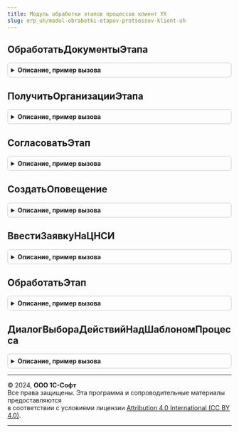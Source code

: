 ```yaml
---
title: Модуль обработки этапов процессов клиент УХ
slug: erp_uh/modul-obrabotki-etapov-protsessov-klient-uh
---
```



## ОбработатьДокументыЭтапа
<details style="margin: 1em 0; padding: 0.5em; border: 1px solid #ccc; border-radius: 6px;">

<summary style="font-weight: bold; cursor: pointer;">Описание, пример вызова</summary>

```bsl

Процедура ОбработатьДокументыЭтапа(СтруктураПараметров) Экспорт
```

Пример вызова
```bsl
МодульОбработкиЭтаповПроцессовКлиентУХ.ОбработатьДокументыЭтапа(СтруктураПараметров) 
```
</details>

## ПолучитьОрганизацииЭтапа
<details style="margin: 1em 0; padding: 0.5em; border: 1px solid #ccc; border-radius: 6px;">

<summary style="font-weight: bold; cursor: pointer;">Описание, пример вызова</summary>

```bsl

Функция ПолучитьОрганизацииЭтапа(ЭтапПроцесса) Экспорт
```

Пример вызова
```bsl
Результат = МодульОбработкиЭтаповПроцессовКлиентУХ.ПолучитьОрганизацииЭтапа(ЭтапПроцесса));
```
</details>

## СогласоватьЭтап
<details style="margin: 1em 0; padding: 0.5em; border: 1px solid #ccc; border-radius: 6px;">

<summary style="font-weight: bold; cursor: pointer;">Описание, пример вызова</summary>

```bsl

Процедура СогласоватьЭтап(СтруктураПараметров) Экспорт
```

Пример вызова
```bsl
МодульОбработкиЭтаповПроцессовКлиентУХ.СогласоватьЭтап(СтруктураПараметров) 
```
</details>

## СоздатьОповещение
<details style="margin: 1em 0; padding: 0.5em; border: 1px solid #ccc; border-radius: 6px;">

<summary style="font-weight: bold; cursor: pointer;">Описание, пример вызова</summary>

```bsl

Процедура СоздатьОповещение(СтруктураПараметров) Экспорт
```

Пример вызова
```bsl
МодульОбработкиЭтаповПроцессовКлиентУХ.СоздатьОповещение(СтруктураПараметров));
```
</details>

## ВвестиЗаявкуНаЦНСИ
<details style="margin: 1em 0; padding: 0.5em; border: 1px solid #ccc; border-radius: 6px;">

<summary style="font-weight: bold; cursor: pointer;">Описание, пример вызова</summary>

```bsl

Процедура ВвестиЗаявкуНаЦНСИ(СтруктураПараметров) Экспорт
```

Пример вызова
```bsl
МодульОбработкиЭтаповПроцессовКлиентУХ.ВвестиЗаявкуНаЦНСИ(СтруктураПараметров) 
```
</details>

## ОбработатьЭтап
<details style="margin: 1em 0; padding: 0.5em; border: 1px solid #ccc; border-radius: 6px;">

<summary style="font-weight: bold; cursor: pointer;">Описание, пример вызова</summary>

```bsl

Процедура ОбработатьЭтап(СтруктураПараметров,ТекстПроцедуры) Экспорт
```

Пример вызова
```bsl
МодульОбработкиЭтаповПроцессовКлиентУХ.ОбработатьЭтап(СтруктураПараметров, ТекстПроцедуры) 
```
</details>

## ДиалогВыбораДействийНадШаблономПроцесса
<details style="margin: 1em 0; padding: 0.5em; border: 1px solid #ccc; border-radius: 6px;">

<summary style="font-weight: bold; cursor: pointer;">Описание, пример вызова</summary>

```bsl

// Процедура открывает запрос выбора действий над шаблоном - открыть карточку шаблона ("Реквизиты процесса"),
// сетевую диаграмму ("Конструктор процесса"), или же список этапов ("Этапы процесса"). Список выводится в виде меню.
//
// Параметры:
//  Форма		 - УправляемаяФорма	 - Форма, в которой выводится меню
//  ШаблонСсылка - СправочникСсылка.ШаблоныУниверсальныхПроцессов	 - Ссылка на шаблон процесса
//  СтандартнаяОбработка - Булево	 - Признак стандартной обработки события, из которого вызывается данный метод.
Процедура ДиалогВыбораДействийНадШаблономПроцесса(Форма, ШаблонСсылка, СтандартнаяОбработка = Неопределено) Экспорт
```

Пример вызова
```bsl
МодульОбработкиЭтаповПроцессовКлиентУХ.ДиалогВыбораДействийНадШаблономПроцесса(Форма, ШаблонСсылка, СтандартнаяОбработка);
```
</details>

---

© 2024, **ООО 1С-Софт**  
Все права защищены. Эта программа и сопроводительные материалы предоставляются  
в соответствии с условиями лицензии [Attribution 4.0 International (CC BY 4.0)](https://creativecommons.org/licenses/by/4.0/legalcode).

---
